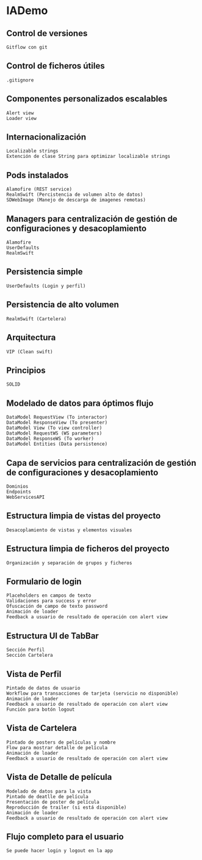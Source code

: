 # IADemo

 ## Control de versiones
	Gitflow con git
  
## Control de ficheros útiles
	.gitignore
  
## Componentes personalizados escalables
	Alert view
	Loader view
  
## Internacionalización
	Localizable strings
	Extención de clase String para optimizar localizable strings
  
## Pods instalados
	Alamofire (REST service)
	RealmSwift (Percistencia de volumen alto de datos)
	SDWebImage (Manejo de descarga de imagenes remotas)
  
## Managers para centralización de gestión de configuraciones y desacoplamiento
	Alamofire
	UserDefaults
	RealmSwift
  
## Persistencia simple
	UserDefaults (Login y perfil)

## Persistencia de alto volumen
	RealmSwift (Cartelera)
  
## Arquitectura
	VIP (Clean swift)
	
## Principios
	SOLID
	
## Modelado de datos para óptimos flujo
	DataModel RequestView (To interactor)
	DataModel ResponseView (To presenter)
	DataModel View (To view controller)
	DataModel RequestWS (WS parameters)
	DataModel ResponseWS (To worker)
	DataModel Entities (Data persistence)
  
## Capa de servicios para centralización de gestión de configuraciones y desacoplamiento
	Dominios
	Endpoints
	WebServicesAPI
	
## Estructura limpia de vistas del proyecto
	Desacoplamiento de vistas y elementos visuales
	
## Estructura limpia de ficheros del proyecto
	Organización y separación de grupos y ficheros
  
## Formulario de login
	Placeholders en campos de texto
	Validaciones para success y error
	Ofuscación de campo de texto password
	Animación de loader
	Feedback a usuario de resultado de operación con alert view
	
## Estructura UI de TabBar
	Sección Perfil
	Sección Cartelera
	
## Vista de Perfil
	Pintado de datos de usuario
	Workflow para transacciones de tarjeta (servicio no disponible)
	Animación de loader
	Feedback a usuario de resultado de operación con alert view
	Función para botón logout

## Vista de Cartelera
	Pintado de posters de películas y nombre
	Flow para mostrar detalle de película
	Animación de loader
	Feedback a usuario de resultado de operación con alert view
	
## Vista de Detalle de película
	Modelado de datos para la vista
	Pintado de deatlle de película
	Presentación de poster de película
	Reproducción de trailer (si está disponible)
	Animación de loader
	Feedback a usuario de resultado de operación con alert view

## Flujo completo para el usuario
	Se puede hacer login y logout en la app
